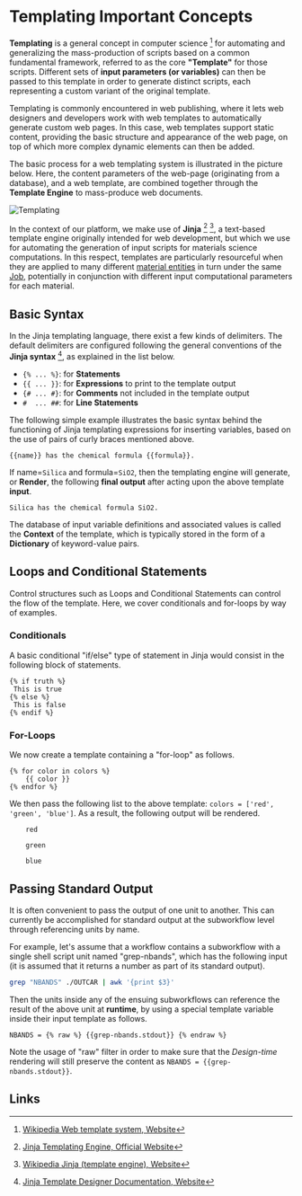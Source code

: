 # Templating Important Concepts

**Templating** is a general concept in computer science [^1] for automating and generalizing the mass-production of scripts based on a common fundamental framework, referred to as the core **"Template"** for those scripts. Different sets of **input parameters (or variables)** can then be passed to this template in order to generate distinct scripts, each representing a custom variant of the original template.
 
Templating is commonly encountered in web publishing, where it lets web designers and developers work with web templates to automatically generate custom web pages. In this case, web templates support static content, providing the basic structure and appearance of the web page, on top of which more complex dynamic elements can then be added.

The basic process for a web templating system is illustrated in the picture below. Here, the content parameters of the web-page (originating from a database), and a web template, are combined together through the **Template Engine** to mass-produce web documents.

![Templating](../../images/workflows/templating.png "Templating")

In the context of our platform, we make use of **Jinja** [^2] [^3], a text-based template engine originally intended for web development, but which we use for automating the generation of input scripts for materials science computations. In this respect, templates are particularly resourceful when they are applied to many different [material entities](../../materials/overview.md) in turn under the same [Job](../../jobs/overview.md), potentially in conjunction with different input computational parameters for each material. 

## Basic Syntax

In the Jinja templating language, there exist a few kinds of delimiters. The default delimiters are configured following the general conventions of the **Jinja syntax** [^4], as explained in the list below.

- `{% ... %}`: for **Statements**
- `{{ ... }}`: for **Expressions** to print to the template output
- `{# ... #}`: for **Comments** not included in the template output
- `#  ... ##`: for **Line Statements**

The following simple example illustrates the basic syntax behind the functioning of Jinja templating expressions for inserting variables, based on the use of pairs of curly braces mentioned above.

```
{{name}} has the chemical formula {{formula}}.
```

If name=`Silica` and formula=`SiO2`, then the templating engine will generate, or **Render**, the following **final output** after acting upon the above template **input**.

```
Silica has the chemical formula SiO2.
```

The database of input variable definitions and associated values is called the **Context** of the template, which is typically stored in the form of a **Dictionary** of keyword-value pairs. 

## Loops and Conditional Statements

Control structures such as Loops and Conditional Statements can control the flow of the template. Here, we cover conditionals and for-loops by way of examples.

### Conditionals

A basic conditional "if/else" type of statement in Jinja would consist in the following block of statements.

```
{% if truth %}
 This is true
{% else %}
 This is false
{% endif %}
```

### For-Loops

We now create a template containing a "for-loop" as follows. 

```
{% for color in colors %}
    {{ color }}
{% endfor %}
```

We then pass the following list to the above template: `colors = ['red', 'green', 'blue']`. As a result, the following output will be rendered.

```
    red

    green

    blue
```


## Passing Standard Output

It is often convenient to pass the output of one unit to another. This can currently be accomplished for standard output at the subworkflow level through referencing units by name.

For example, let's assume that a workflow contains a subworkflow with a single shell script unit named "grep-nbands", which has the following input (it is assumed that it returns a number as part of its standard output).

```bash
grep "NBANDS" ./OUTCAR | awk '{print $3}'
```

Then the units inside any of the ensuing subworkflows can reference the result of the above unit at **runtime**, by using a special template variable inside their input template as follows.

```jinja
NBANDS = {% raw %} {{grep-nbands.stdout}} {% endraw %} 
```

Note the usage of "raw" filter in order to make sure that the *Design-time* rendering will still preserve the content as `NBANDS = {{grep-nbands.stdout}}`.



## Links

[^1]: [Wikipedia Web template system, Website](https://en.wikipedia.org/wiki/Web_template_system)

[^2]: [Jinja Templating Engine, Official Website](http://jinja.pocoo.org/)

[^3]: [Wikipedia Jinja (template engine), Website](https://en.wikipedia.org/wiki/Jinja_(template_engine))

[^4]: [Jinja Template Designer Documentation, Website](http://jinja.pocoo.org/docs/2.10/templates/)
